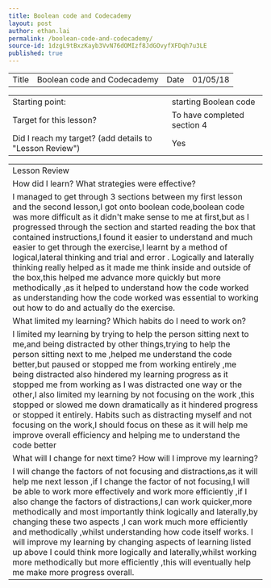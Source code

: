 ```yaml
---
title: Boolean code and Codecademy
layout: post
author: ethan.lai
permalink: /boolean-code-and-codecademy/
source-id: 1dzgL9tBxzKayb3VvN76dOMIzf8JdGOvyfXFDqh7u3LE
published: true
---
```

<table>
  <tr>
    <td>Title</td>
    <td>Boolean code and Codecademy</td>
    <td>Date</td>
    <td>01/05/18</td>
  </tr>
</table>


<table>
  <tr>
    <td>Starting point:</td>
    <td>starting Boolean code </td>
  </tr>
  <tr>
    <td>Target for this lesson?</td>
    <td>To have completed section 4</td>
  </tr>
  <tr>
    <td>Did I reach my target? 
(add details to "Lesson Review")</td>
    <td> Yes </td>
  </tr>
</table>


<table>
  <tr>
    <td>Lesson Review</td>
  </tr>
  <tr>
    <td>How did I learn? What strategies were effective? </td>
  </tr>
  <tr>
    <td>I managed to get through 3 sections between my first lesson and the second lesson,I got onto boolean code,boolean code was more difficult as it didn't make sense to me at first,but as I progressed through the section and started reading the box that contained instructions,I found it easier to understand and much easier to get through the exercise,I learnt by a method of logical,lateral thinking and trial and error .
Logically and laterally thinking really helped as it made me think inside and outside of the box,this helped me advance more quickly but more methodically ,as it helped to understand how the code worked as understanding how the code worked was essential to working out how to do and actually do the exercise.</td>
  </tr>
  <tr>
    <td>What limited my learning? Which habits do I need to work on? </td>
  </tr>
  <tr>
    <td>I limited my learning by trying to help the person sitting next to me,and being distracted by other things,trying to help the person sitting next to me ,helped me understand the code better,but paused or stopped me from working entirely ,me being distracted also hindered my learning progress as it stopped me from working as I was distracted one way or the other,I also limited my learning by not focusing on the work ,this stopped or slowed me down dramatically as it hindered progress or stopped it entirely.
Habits such as distracting myself and not focusing on the work,I should focus on these as it will help me improve overall efficiency and helping me to understand the code better</td>
  </tr>
  <tr>
    <td>What will I change for next time? How will I improve my learning?</td>
  </tr>
  <tr>
    <td>I will change the factors of not focusing and distractions,as it will help me next lesson ,if I change the factor of not focusing,I will be able to work more effectively and work more efficiently ,if I also change the factors of distractions,I can work quicker,more methodically and most importantly think logically and laterally,by changing these two aspects ,I can work much more efficiently and methodically ,whilst understanding how code itself works.
I will improve my learning by changing aspects of learning listed up above I could  think more logically and laterally,whilst working more methodically but more efficiently ,this will eventually help me make more progress overall.</td>
  </tr>
</table>


